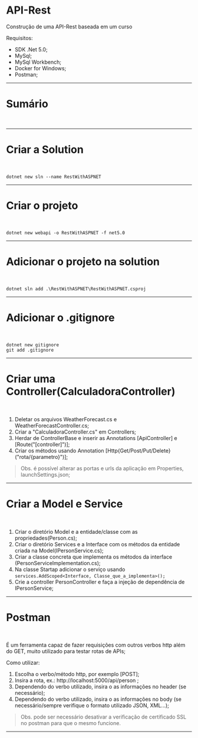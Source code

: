 # API-Rest

Construção de uma API-Rest baseada em um curso

Requisitos:

- SDK .Net 5.0;
- MySql;
- MySql Workbench;
- Docker for Windows;
- Postman;

-------

# Sumário
<br>



--------

# Criar a Solution
<br>

    dotnet new sln --name RestWithASPNET

---------

# Criar o projeto
<br>

    dotnet new webapi -o RestWithASPNET -f net5.0

-------

# Adicionar o projeto na solution
<br>

    dotnet sln add .\RestWithASPNET\RestWithASPNET.csproj

------

# Adicionar o .gitignore
<br>

    dotnet new gitignore
    git add .gitignore

---------

# Criar uma Controller(CalculadoraController)
<br>

1. Deletar os arquivos WeatherForecast.cs e WeatherForecastController.cs;
2. Criar a "CalculadoraController.cs" em Controllers;
3. Herdar de ControllerBase e inserir as Annotations \[ApiController] e \[Route("\[controller]")];
4. Criar os métodos usando Annotation \[Http{Get/Post/Put/Delete}("rota/{parametro}")];

>Obs. é possível alterar as portas e urls da aplicação em Properties, launchSettings.json;

----

# Criar a Model e Service
<br>

1. Criar o diretório Model e a entidade/classe com as propriedades(Person.cs);
2. Criar o diretório Services e a Interface com os métodos da entidade criada na Model(IPersonService.cs);
3. Criar a classe concreta que implementa os métodos da interface (PersonServiceImplementation.cs);
4. Na classe Startap adicionar o serviço usando `services.AddScoped<Interface, Classe_que_a_implementa>();`
5. Crie a controller PersonController e faça a injeção de dependência de IPersonService;

-----

# Postman
<br>

É um ferramenta capaz de fazer requisições com outros verbos http além do GET, muito utilizado para testar rotas de APIs;

Como utilizar:

1. Escolha o verbo/método http, por exemplo \[POST];
2. Insira a rota, ex.: http://localhost:5000/api/person ;
3. Dependendo do verbo utilizado, insira o as informações no header (se necessário);
4. Dependendo do verbo utilizado, insira o as informações no body (se necessário/sempre verifique o formato utilizado JSON, XML...);


> Obs. pode ser necessário desativar a verificação de certificado SSL no postman para que o mesmo funcione.

----
